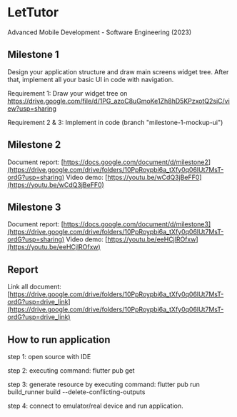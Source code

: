 # LetTutor
Advanced Mobile Development - Software Engineering (2023)

## Milestone 1
Design your application structure and draw main screens widget tree. After that, implement all your basic UI in code with navigation.

Requirement 1: Draw your widget tree on https://drive.google.com/file/d/1PG_azoC8uGmoKe1Zh8hD5KPzxotQ2siC/view?usp=sharing

Requirement 2 & 3: Implement in code (branch "milestone-1-mockup-ui")

## Milestone 2

Document report: [https://docs.google.com/document/d/milestone2](https://drive.google.com/drive/folders/10PpRoypbi6a_tXfy0q06lUt7MsT-ordG?usp=sharing)
Video demo: [https://youtu.be/wCdQ3jBeFF0](https://youtu.be/wCdQ3jBeFF0)

## Milestone 3

Document report: [https://docs.google.com/document/d/milestone3](https://drive.google.com/drive/folders/10PpRoypbi6a_tXfy0q06lUt7MsT-ordG?usp=sharing)
Video demo: [https://youtu.be/eeHCjlROfxw](https://youtu.be/eeHCjlROfxw)

## Report

Link all document: [https://drive.google.com/drive/folders/10PpRoypbi6a_tXfy0q06lUt7MsT-ordG?usp=drive_link](https://drive.google.com/drive/folders/10PpRoypbi6a_tXfy0q06lUt7MsT-ordG?usp=drive_link)

## How to run application

step 1: open source with IDE

step 2: executing command: 
    flutter pub get

step 3: generate resource by executing command: 
    flutter pub run build_runner build --delete-conflicting-outputs

step 4: connect to emulator/real device and run application.